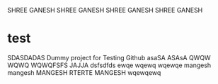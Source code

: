 SHREE GANESH SHREE GANESH
SHREE GANESH SHREE GANESH
# test
SDASDADAS
Dummy project for Testing Github
asaSA
ASAsA
QWQW
WQWQ
WQWQFSFS
JAJJA
dsfsdfds
ewqe
wqewq
wqewqe
mangesh
mangesh
MANGESH
RTERTE
MANGESH
wqewqewq
